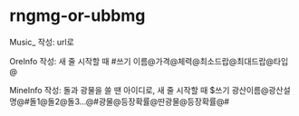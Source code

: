 # rngmg-or-ubbmg
Music_ 작성: url로

OreInfo 작성: 새 줄 시작할 때 #쓰기
이름@가격@체력@최소드랍@최대드랍@타입@

MineInfo 작성: 돌과 광물을 쓸 땐 아이디로, 새 줄 시작할 때 $쓰기
광산이름@광산설명@#돌1@돌2@돌3...@#광물@등장확률@딴광물@등장확률@#
